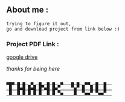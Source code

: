 
## **About me** :
	trying to figure it out,
	go and download project from link below :)
### Project PDF Link :
[google drive](https://drive.google.com/file/d/1Cmxw-Io7fxTUlFhWztu1VOZyxg0t9oB2/view?usp=sharing)


*thanks for being here* 

``` 
  
▀█▀─█─█─▄▀▄─█▄─█─█─▄▀───█─█─▄▀▀▄─█──█──  
─█──█▀█─█▀█─█─▀█─█▀▄─────█──█──█─█──█──  
─▀──▀─▀─▀─▀─▀──▀─▀──▀────▀───▀▀───▀▀───
```